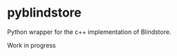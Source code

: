 pyblindstore
============

Python wrapper for the c++ implementation of Blindstore.

Work in progress
